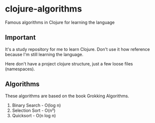 # clojure-algorithms
Famous algorithms in Clojure for learning the language


## Important
It's a study repository for me to learn Clojure. Don't use it how reference because I'm still learning the language.

Here don't have a project clojure structure, just a few loose files (namespaces).


## Algorithms

These algorithms are based on the book Grokking Algorithms.

1. Binary Search - O(log n)
2. Selection Sort - O(n²)
3. Quicksort - O(n log n)
